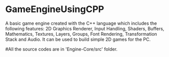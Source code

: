 # GameEngineUsingCPP
A basic game engine created with the C++ language which includes the following features: 2D Graphics Renderer, Input Handling, Shaders, Buffers, Mathematics, Textures, Layers, Groups, Font Rendering, Transformation Stack and Audio. It can be used to build simple 2D games for the PC.

#All the source codes are in 'Engine-Core/src' folder.
